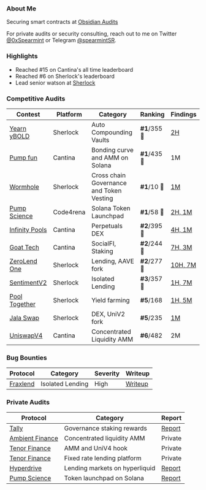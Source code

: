 ### About Me
Securing smart contracts at [Obsidian Audits](https://obsidianaudits.com)

For private audits or security consulting, reach out to me on Twitter [@0xSpearmint](https://x.com/0xSpearmint) or Telegram [@spearmintSR](https://t.me/spearmintSR).

### Highlights
- Reached #15 on Cantina's all time leaderboard
- Reached #6 on Sherlock's leaderboard
- Lead senior watson at [Sherlock](https://sherlock.xyz/)

### Competitive Audits

| Contest        | Platform  | Category                                   | Ranking      | Findings |
|----------------|-----------|-------------------------------------------|----------------|----------|
| [Yearn yBOLD](https://audits.sherlock.xyz/contests/977)   | Sherlock  | Auto Compounding Vaults  | **#1**/355 🥇| [2H](https://audits.sherlock.xyz/contests/977/report)    |
| [Pump fun](https://cantina.xyz/competitions/19c5a5a6-f68d-4da8-b185-3f28c7f97bc1/leaderboard)   | Cantina  | Bonding curve and AMM on Solana                | **#1**/435 🥇| 1M  |
| [Wormhole](https://audits.sherlock.xyz/contests/845)    | Sherlock  | Cross chain Governance and Token Vesting         | **#1**/10 🥇| [1M](https://github.com/wormhole-foundation/multigov/blob/main/audits/2025-03-sherlock-solana-multi-gov.pdf)    |
| [Pump Science](https://code4rena.com/audits/2025-01-pump-science)   | Code4rena  | Solana Token Launchpad                    | **#1**/58 🥇| [2H, 1M](https://code4rena.com/reports/2025-01-pump-science)    |
| [Infinity Pools](https://cantina.xyz/competitions/5617fffa-4b67-42a7-a9f5-dad93627faa3)    | Cantina  | 	Perpetuals DEX       | **#2**/395 🥈| [4H, 1M](https://cantina.xyz/competitions/5617fffa-4b67-42a7-a9f5-dad93627faa3/leaderboard)    |
| [Goat Tech](https://cantina.xyz/competitions/f214cf86-cc80-40c0-a70b-e9bb25d7ac80/leaderboard)    | Cantina   | SocialFI, Staking                          | **#2**/244 🥈  | [7H, 3M](https://cantina.xyz/competitions/f214cf86-cc80-40c0-a70b-e9bb25d7ac80/leaderboard) |
| [ZeroLend One](https://audits.sherlock.xyz/contests/466/leaderboard)     | Sherlock          | Lending, AAVE fork                         | **#2**/277 🥈        | [10H, 7M](https://github.com/sherlock-audit/2024-06-new-scope-judging/issues?q=is%3Aissue+Obsidian+label%3AReward+)  |
| [SentimentV2](https://audits.sherlock.xyz/contests/349?filter=results)    | Sherlock   | Isolated Lending                          | **#3**/357 🥉  | [1H, 7M](https://github.com/sherlock-audit/2024-08-sentiment-v2-judging/issues?q=is%3Aissue+Obsidian+label%3Areward+sort%3Acreated-asc) |
| [Pool Together](https://audits.sherlock.xyz/contests/225)| Sherlock  | Yield farming| **#5**/168     | [1H, 5M](https://github.com/sherlock-audit/2024-05-pooltogether-judging/issues?q=is%3Aissue+is%3Aclosed+0xspearmint1+label%3AReward) |
| [Jala Swap](https://audits.sherlock.xyz/contests/233)    | Sherlock  | DEX, UniV2 fork                            | **#5**/235| [1M](https://github.com/sherlock-audit/2024-02-jala-swap-judging/issues/132)    |
| [UniswapV4](https://cantina.xyz/competitions/e2cf6906-ec8b-4c78-a585-74ac90615659)    | Cantina  | Concentrated Liquidity AMM                          | **#6**/482| 2M    |

### Bug Bounties
| Protocol | Category | Severity | Writeup |
|----------|----------|----------|---------|
|[Fraxlend](https://app.frax.finance/fraxlend/available-pairs)|Isolated Lending|High| [Writeup](https://mirror.xyz/0x22ce3c4ce1EC532437209efA79d05CD294651ec3/M6vD6XshTuZc53DFm0chQwYD15fxQ29G1mbxNi9ZLwU)|

### Private Audits

| Protocol | Category | Report | 
|----------|----------|--------| 
|[Tally](https://www.tally.xyz/)|Governance staking rewards |[Report](https://github.com/sherlock-protocol/sherlock-reports/blob/main/audits/2024.12.17%20-%20Final%20-%20Tally%20Collaborative%20Audit%20Report.pdf)| 
|[Ambient Finance](https://ambient.finance/)|Concentrated liquidity AMM|Private| 
| [Tenor Finance](https://x.com/TenorFinance) |AMM and UniV4 hook | Private |
| [Tenor Finance](https://x.com/TenorFinance) |Fixed rate lending platform| Private |
| [Hyperdrive](https://x.com/Hyperdrivedefi) |Lending markets on hyperliquid|[Report](https://github.com/ObsidianAudits/audits/blob/main/2025-05-hyperdrive-markets.pdf) |
| [Pump Science](https://x.com/pumpdotscience) | Token launchpad on Solana | [Report](https://github.com/ObsidianAudits/audits/blob/main/2025-05-pump-science.pdf)

